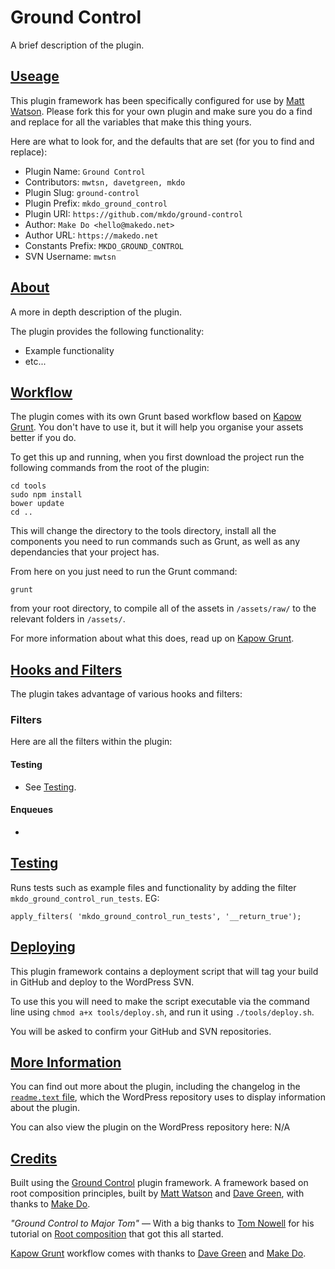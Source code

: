 # Ground Control

A brief description of the plugin.

## [Useage](#useage)

This plugin framework has been specifically configured for use by [Matt Watson](https://github.com/mwtsn/). Please fork this for your own plugin and make
sure you do a find and replace for all the variables that make this thing yours.

Here are what to look for, and the defaults that are set (for you to find and replace):

- Plugin Name: `Ground Control`
- Contributors: `mwtsn, davetgreen, mkdo`
- Plugin Slug: `ground-control`
- Plugin Prefix: `mkdo_ground_control`
- Plugin URI: `https://github.com/mkdo/ground-control`
- Author: `Make Do <hello@makedo.net>`
- Author URL: `https://makedo.net`
- Constants Prefix: `MKDO_GROUND_CONTROL`
- SVN Username: `mwtsn`

## [About](#about)

A more in depth description of the plugin.

The plugin provides the following functionality:

- Example functionality
- etc...

## [Workflow](#workflow)

The plugin comes with its own Grunt based workflow based on [Kapow Grunt](https://github.com/mkdo/kapow-grunt). You don't have to use it, but it will
help you organise your assets better if you do.

To get this up and running, when you first download the project run the following
commands from the root of the plugin:

`cd tools`  
`sudo npm install`  
`bower update`  
`cd ..`  

This will change the directory to the tools directory, install all the components
you need to run commands such as Grunt, as well as any dependancies that your
project has.

From here on you just need to run the Grunt command:

`grunt`

from your root directory, to compile all of the assets in `/assets/raw/` to the
relevant folders in `/assets/`.

For more information about what this does, read up on [Kapow Grunt](https://github.com/mkdo/kapow-grunt).

## [Hooks and Filters](#hooks-filters)
The plugin takes advantage of various hooks and filters:

### Filters
Here are all the filters within the plugin:

#### Testing
- See [Testing](#testing).

#### Enqueues
-

## [Testing](#testing)
Runs tests such as example files and functionality by adding the filter `mkdo_ground_control_run_tests`. EG:

`apply_filters( 'mkdo_ground_control_run_tests', '__return_true');`

## [Deploying](#deploying)
This plugin framework contains a deployment script that will tag your build in GitHub
and deploy to the WordPress SVN.

To use this you will need to make the script executable via the command line using `chmod a+x tools/deploy.sh`, and run it using `./tools/deploy.sh`.

You will be asked to confirm your GitHub and SVN repositories.

## [More Information](#more-information)
You can find out more about the plugin, including the changelog in the [`readme.text` file](https://github.com/mwtsn/ground-control/blob/master/readme.txt), which the WordPress repository uses to display information about the plugin.

You can also view the plugin on the WordPress repository here: N/A

## [Credits](#credits)

Built using the [Ground Control](https://github.com/mwtsn/ground-control) plugin framework. A framework based on root composition principles, built by [Matt Watson](https://github.com/mwtsn/) and [Dave Green](https://github.com/davetgreen/), with thanks to [Make Do](https://www.makedo.net/).

_"Ground Control to Major Tom"_
&mdash; With a big thanks to [Tom Nowell](https://tomjn.com) for his tutorial on [Root composition](https://tomjn.com/2015/06/24/root-composition-in-wordpress-plugins/) that got this all started.

[Kapow Grunt](https://github.com/mkdo/kapow-grunt) workflow comes with thanks to [Dave Green](https://github.com/davetgreen/) and [Make Do](https://www.makedo.net/).
